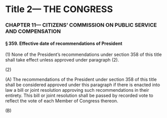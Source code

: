 
# Title 2— THE CONGRESS
### CHAPTER 11— CITIZENS’ COMMISSION ON PUBLIC SERVICE AND COMPENSATION
#### § 359. Effective date of recommendations of President

(1) None of the President’s recommendations under section 358 of this title shall take effect unless approved under paragraph (2).

(2)

(A) The recommendations of the President under section 358 of this title shall be considered approved under this paragraph if there is enacted into law a bill or joint resolution approving such recommendations in their entirety. This bill or joint resolution shall be passed by recorded vote to reflect the vote of each Member of Congress thereon.

(B)
